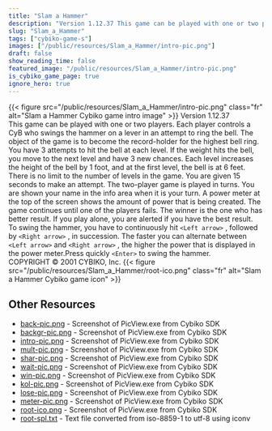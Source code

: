 ```yaml
---
title: "Slam a Hammer"
description: "Version 1.12.37 This game can be played with one or two players. Each player controls a CyB who swings the hammer on a lever in an attempt to ring the bell. The object of the game is to become the record-holder for the highest bell ring. You have 3 attempts to hit the bell at e..."
slug: "Slam_a_Hammer"
tags: ["cybiko-game-s"]
images: ["/public/resources/Slam_a_Hammer/intro-pic.png"]
draft: false
show_reading_time: false
featured_image: "/public/resources/Slam_a_Hammer/intro-pic.png"
is_cybiko_game_page: true
ignore_hero: true
---
```

{{< figure src="/public/resources/Slam_a_Hammer/intro-pic.png" class="fr" alt="Slam a Hammer Cybiko game intro image" >}}
Version 1.12.37 \
This game can be played with one or two players. Each player controls a CyB who swings the hammer on a lever in an attempt to ring the bell. The object of the game is to become the record-holder for the highest bell ring. \
You have 3 attempts to hit the bell at each level. If the weight hits the bell, you move to the next level and have 3 new chances. Each level increases the height of the bell by 1 foot, and at the first level, the bell is at 6 feet. There is no limit to the number of levels in the game. You are given 15 seconds to make an attempt. The two-player game is played in turns. You are shown your name in the info area when it is your turn. A power meter at the top of the screen shows the amount of power that is being created. The game continues until one of the players fails. The winner is the one who has better result. If you play alone, you are alerted if you have the best result. \
To swing the hammer, you have to continuously hit `<Left arrow>` , followed by `<Right arrow>` , in succession. The faster you can alternate between `<Left arrow>`  and `<Right arrow>` , the higher the power that is displayed in the power meter.Press quickly `<Enter>`  to swing the hammer. \
COPYRIGHT © 2001 CYBIKO, Inc. {{< figure src="/public/resources/Slam_a_Hammer/root-ico.png" class="fr" alt="Slam a Hammer Cybiko game icon" >}}

## Other Resources
* [back-pic.png](/public/resources/Slam_a_Hammer/back-pic.png) - Screenshot of PicView.exe from Cybiko SDK
* [backgr-pic.png](/public/resources/Slam_a_Hammer/backgr-pic.png) - Screenshot of PicView.exe from Cybiko SDK
* [intro-pic.png](/public/resources/Slam_a_Hammer/intro-pic.png) - Screenshot of PicView.exe from Cybiko SDK
* [mult-pic.png](/public/resources/Slam_a_Hammer/mult-pic.png) - Screenshot of PicView.exe from Cybiko SDK
* [shar-pic.png](/public/resources/Slam_a_Hammer/shar-pic.png) - Screenshot of PicView.exe from Cybiko SDK
* [wait-pic.png](/public/resources/Slam_a_Hammer/wait-pic.png) - Screenshot of PicView.exe from Cybiko SDK
* [win-pic.png](/public/resources/Slam_a_Hammer/win-pic.png) - Screenshot of PicView.exe from Cybiko SDK
* [kol-pic.png](/public/resources/Slam_a_Hammer/kol-pic.png) - Screenshot of PicView.exe from Cybiko SDK
* [lose-pic.png](/public/resources/Slam_a_Hammer/lose-pic.png) - Screenshot of PicView.exe from Cybiko SDK
* [meter-pic.png](/public/resources/Slam_a_Hammer/meter-pic.png) - Screenshot of PicView.exe from Cybiko SDK
* [root-ico.png](/public/resources/Slam_a_Hammer/root-ico.png) - Screenshot of PicView.exe from Cybiko SDK
* [root-spl.txt](/public/resources/Slam_a_Hammer/root-spl.txt) - Text file converted from iso-8859-1 to utf-8 using iconv
